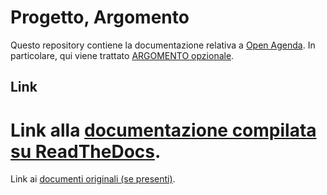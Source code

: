 Progetto, Argomento
===================

Questo repository contiene la documentazione relativa a [Open Agenda](). 
In particolare, qui viene trattato [ARGOMENTO opzionale]().

Link
----

# Link alla [documentazione compilata su ReadTheDocs](http://starter-kit-docs-italia.readthedocs.io/).

Link ai [documenti originali (se presenti)]().
